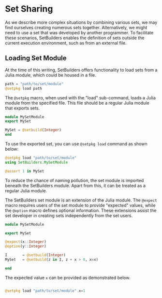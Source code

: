 # Set Sharing
As we describe more complex situations by combining various sets, we may find
ourselves creating numerous sets together. Alternatively, we might need to
use a set that was developed by another programmer. To facilitate these
scenarios, SetBuilders enables the definition of sets outside the current
execution environment, such as from an external file.

## Loading Set Module

At the time of this writing, SetBuilders offers functionality to load sets
from a Julia module, which could be housed in a file.

```julia
path = "path/to/set/module"
@setpkg load path
```

The `@setpkg` macro, when used with the "load" sub-command, loads a Julia
module from the specified file. This file should be a regular Julia module
that exports sets.

```julia
module MySetModule
export MySet

MySet = @setbuild(Integer)
end
```
To use the exported set, you can use `@setpkg load` command as shown below:

```julia
@setpkg load "path/to/set/module"
using SetBuilders.MySetModule

@assert 1 in MySet
```
To reduce the chance of naming pollution, the set module is imported beneath
the SetBuilders module. Apart from this, it can be treated as a regular Julia
module.

The SetBuilders set module is an extension of the Julia module. The `@expect`
macro requires users of the set module to provide "expected" values, while the
`@option` macro defines optional information. These extensions assist the set
developer in creating sets independently from the set users.

```julia
module MySetModule

export MySet

@expect(x::Integer)
@option(y::Integer)

I       = @setbuild(Integer)
MySet   = @setbuild(z in I, z + x > 0, x=x)

end
```
The expected value `x` can be provided as demonstrated below.

```julia

@setpkg load "path/to/set/module" x=1
```
